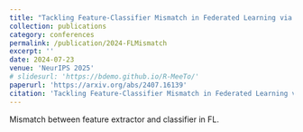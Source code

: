 ```yaml
---
title: "Tackling Feature-Classifier Mismatch in Federated Learning via Prompt-Driven Feature Transformation"
collection: publications
category: conferences
permalink: /publication/2024-FLMismatch
excerpt: ''
date: 2024-07-23
venue: 'NeurIPS 2025'
# slidesurl: 'https://bdemo.github.io/R-MeeTo/'
paperurl: 'https://arxiv.org/abs/2407.16139'
citation: 'Tackling Feature-Classifier Mismatch in Federated Learning via Prompt-Driven Feature Transformation. NeurIPS 2025. X. Wu, J. Niu, X. Liu, M.  Shi, G. Zhu, S. Tang.'
---
```


Mismatch between feature extractor and classifier in FL.
